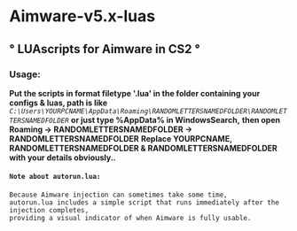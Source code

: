 
# Aimware-v5.x-luas 

                                  
## ° **LUAscripts for Aimware in CS2** °

### Usage: 
**Put the scripts in format filetype '.lua' in the folder containing your configs & luas, path is like**
*`C:\Users\YOURPCNAME\AppData\Roaming\RANDOMLETTERSNAMEDFOLDER\RANDOMLETTERSNAMEDFOLDER`*
**or just type %AppData% in WindowsSearch,**
**then open Roaming -> RANDOMLETTERSNAMEDFOLDER -> RANDOMLETTERSNAMEDFOLDER**
**Replace YOURPCNAME, RANDOMLETTERSNAMEDFOLDER & RANDOMLETTERSNAMEDFOLDER with your details obviously..**


#### `Note about autorun.lua:`
````````
‎Because Aimware injection can sometimes take some time,
autorun.lua includes a simple script that runs immediately after the injection completes,
providing a visual indicator of when Aimware is fully usable.
````````

